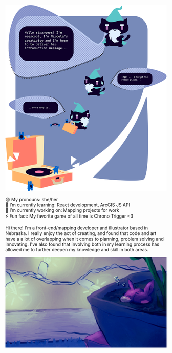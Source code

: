 ![A short comic that has a wizard cat saying that they are a representation of Marcela's creativity and that they are bringing her introduction message in the form of a music player.](https://raw.githubusercontent.com/meescool/meescool/main/images/githubIntro.svg) 

😄 My pronouns: she/her <br>
🌱 I’m currently learning: React development, ArcGIS JS API<br>
🔭 I’m currently working on: Mapping projects for work<br>
⚡ Fun fact: My favorite game of all time is Chrono Trigger <3

Hi there! I'm a front-end/mapping developer and illustrator based in Nebraska. 
I really enjoy the act of creating, and found that code and art have a
a lot of overlapping when it comes to planning, problem solving and innovating. 
I've also found that involving both in my learning process has allowed me to 
further deepen my knowledge and skill in both areas.

![A digital gif illustration of a small rabbit plushie. The rabbit is small and is purple, and it looks like it's resting inside of a plant. In the background there are flashing lights.](https://raw.githubusercontent.com/meescool/meescool/main/images/cutebunny.gif) 

<!--
**meescool/meescool** is a ✨ _special_ ✨ repository because its `README.md` (this file) appears on your GitHub profile.

Here are some ideas to get you started:

- 🔭 I’m currently working on ...
- 🌱 I’m currently learning ...
- 👯 I’m looking to collaborate on ...
- 🤔 I’m looking for help with ...
- 💬 Ask me about ...
- 📫 How to reach me: ...
- 😄 Pronouns: ...
- ⚡ Fun fact: ...
-->
